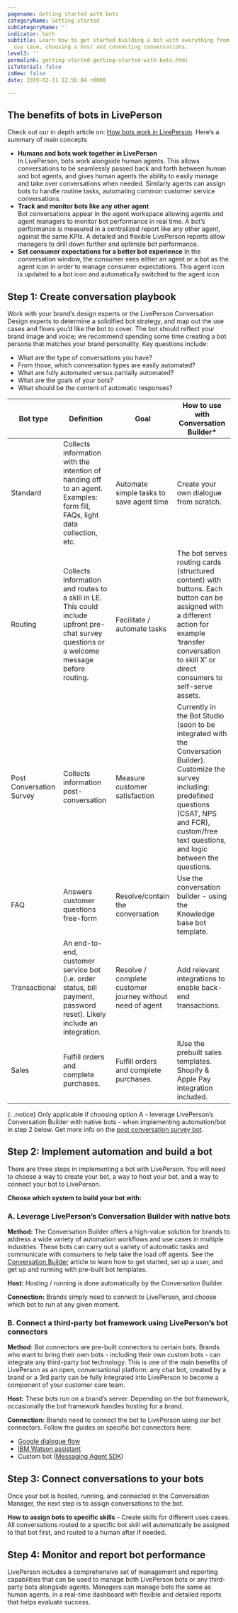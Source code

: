```yaml
---
pagename: Getting started with bots
categoryName: Getting started
subCategoryName: ''
indicator: both
subtitle: Learn how to get started building a bot with everything from creating a
  use case, choosing a host and connecting conversations.
level3: ''
permalink: getting-started-getting-started-with-bots.html
isTutorial: false
isNew: false
date: 2019-02-11 12:56:04 +0000

---
```

## The benefits of bots in LivePerson

Check out our in depth article on: [How bots work in LivePerson](bots-automation-how-bots-work-with-liveperson.html). Here’s a summary of main concepts

* **Humans and bots work together in LivePerson**  
  In LivePerson, bots work alongside human agents. This allows conversations to be seamlessly passed back and forth between human and bot agents, and gives human agents the ability to easily manage and take over conversations when needed. Similarly agents can assign bots to handle routine tasks, automating common customer service conversations.
* **Track and monitor bots like any other agent**  
  Bot conversations appear in the agent workspace allowing agents and agent managers to monitor bot performance in real time. A bot’s performance is measured in a centralized report like any other agent, against the same KPIs. A detailed and flexible LivePerson reports allow managers to drill down further and optimize bot performance.
* **Set consumer expectations for a better bot experience**
  In the conversation window, the consumer sees either an agent or a bot as the agent icon in order to manage consumer expectations. This agent icon is updated to a bot icon and automatically switched to the agent icon

## Step 1: Create conversation playbook

Work with your brand’s design experts or the LivePerson Conversation Design experts to determine a solidified bot strategy, and map out the use cases and flows you’d like the bot to cover. The bot should reflect your brand image and voice; we recommend spending some time creating a bot persona that matches your brand personality. Key questions include:

* What are the type of conversations you have?
* From those, which conversation types are easily automated?
* What are fully automated versus partially automated?
* What are the goals of your bots?
* What should be the content of automatic responses?

| Bot type | Definition | Goal | How to use with Conversation Builder* |
| --- | --- | --- | --- |
| Standard | Collects information with the intention of handing off to an agent. Examples: form fill, FAQs, light data collection, etc. | Automate simple tasks to save agent time | Create your own dialogue from scratch. |
| Routing | Collects information and routes to a skill in LE. This could include upfront pre-chat survey questions or a welcome message before routing. | Facilitate / automate tasks | The bot serves routing cards (structured content) with buttons. Each button can be assigned with a different action for example ‘transfer conversation to skill X’ or direct consumers to self-serve assets. |
| Post Conversation Survey | Collects information post-conversation | Measure customer satisfaction | Currently in the Bot Studio (soon to be integrated with the Conversation Builder). Customize the survey including: predefined questions (CSAT, NPS and FCR), custom/free text questions, and logic between the questions. |
| FAQ | Answers customer questions free-form | Resolve/contain the conversation | Use the conversation builder - using the Knowledge base bot template. |
| Transactional | An end-to-end, customer service bot (i.e. order status, bill payment, password reset). Likely include an integration. | Resolve / complete customer journey without need of agent | Add relevant integrations to enable back-end transactions. |
| Sales | Fulfill orders and complete purchases. | Fulfill orders and complete purchases. | IUse the prebuilt sales templates. Shopify & Apple Pay integration included. |

{: .notice} Only applicable if choosing option A - leverage LivePerson’s Conversation Builder with native bots - when implementing automation/bot in step 2 below. Get more  info on the [post conversation survey bot](Bots-automation-post-conversation-survey.html).

## Step 2: Implement automation and build a bot

There are three steps in implementing a bot with LivePerson. You will need to choose a way to create your bot, a way to host your bot, and a way to connect your bot to LivePerson.

**Choose which system to build your bot with:**

### A. Leverage LivePerson’s Conversation Builder with native bots

**Method:** The Conversation Builder offers a high-value solution for brands to address a wide variety of automation workflows and use cases in multiple industries. These bots can carry out a variety of automatic tasks and communicate with consumers to help take the load off agents. See the [Conversation Builder](conversation-builder-overview.html) article to learn how to get started, set up a user, and get up and running with pre-built bot templates.

**Host:** Hosting / running is done automatically by the Conversation Builder.

**Connection:** Brands simply need to connect to LivePerson, and choose which bot to run at any given moment.

### B. Connect a third-party bot framework using LivePerson’s bot connectors

**Method**: Bot connectors are pre-built connectors to certain bots. Brands who want to bring their own bots - including their own custom bots - can integrate any third-party bot technology. This is one of the main benefits of LivePerson as an open, conversational platform: any chat bot, created by a brand or a 3rd party can be fully integrated into LivePerson to become a component of your customer care team.

**Host:** These bots run on a brand’s server. Depending on the bot framework, occasionally the bot framework handles hosting for a brand.

**Connection:** Brands need to connect the bot to LivePerson using our bot connectors. Follow the guides on specific bot connectors here:

* [Google dialogue flow](http://tba)
* [IBM Watson assistant](http://tba)
* Custom bot ([Messaging Agent SDK](https://developers.liveperson.com/messaging-agent-sdk-overview.html))

## Step 3: Connect conversations to your bots

Once your bot is hosted, running, and connected in the Conversation Manager, the next step is to assign conversations to the bot.

**How to assign bots to specific skills** - Create skills for different uses cases. All conversations routed to a specific bot skill will automatically be assigned to that bot first, and routed to a human after if needed.

## Step 4: Monitor and report bot performance

LivePerson includes a comprehensive set of management and reporting capabilities that can be used to manage both LivePerson bots or any third-party bots alongside agents. Managers can manage bots the same as human agents, in a real-time dashboard with flexible and detailed reports that helps evaluate success.